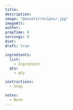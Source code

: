 ```yaml
---
title:
description:
image: "@assets/recipes/.jpg"
imageAlt:
author:
prepTime: 0
servings: 0
diet:
draft: true

ingredients:
  list:
    - Ingredient
  qty:
    - qty

instructions:
  - Step

notes:
  - Note
---
```

